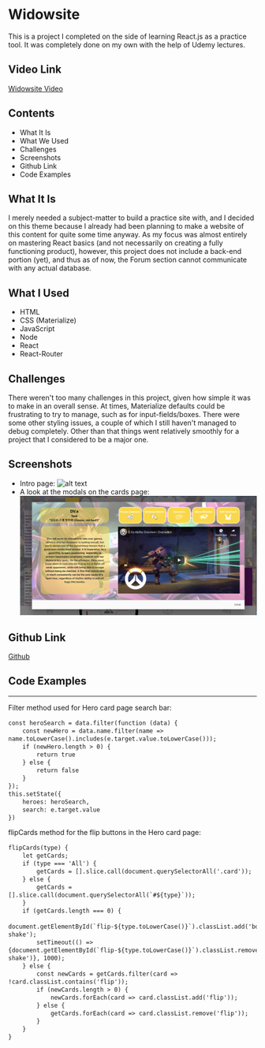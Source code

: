 # Widowsite

This is a project I completed on the side of learning React.js as a practice tool. It was completely done on my own with the help of Udemy lectures.

## Video Link
[Widowsite Video](https://youtu.be/fxX90aPSra8)

## Contents
  * What It Is
  * What We Used
  * Challenges
  * Screenshots
  * Github Link
  * Code Examples

## What It Is
I merely needed a subject-matter to build a practice site with, and I decided on this theme because I already had been planning to make a website of this content for quite some time anyway. As my focus was almost entirely on mastering React basics (and not necessarily on creating a fully functioning product), however, this project does not include a back-end portion (yet), and thus as of now, the Forum section cannot communicate with any actual database.

## What I Used
  * HTML
  * CSS (Materialize)
  * JavaScript
  * Node
  * React
  * React-Router

## Challenges
There weren't too many challenges in this project, given how simple it was to make in an overall sense. At times, Materialize defaults could be frustrating to try to manage, such as for input-fields/boxes. There were some other styling issues, a couple of which I still haven't managed to debug completely. Other than that things went relatively smoothly for a project that I considered to be a major one.

## Screenshots
  * Intro page:
![alt text](https://github.com/ekim1707/widowsite/blob/master/intropage.png 'intropage.png')
  * A look at the modals on the cards page:
![alt text](https://github.com/ekim1707/widowsite/blob/master/modalpage.png 'modalpage.png')

## Github Link
[Github](https://github.com/ekim1707/widowsite)

## Code Examples
---
  Filter method used for Hero card page search bar:
```
const heroSearch = data.filter(function (data) {
    const newHero = data.name.filter(name => name.toLowerCase().includes(e.target.value.toLowerCase()));
    if (newHero.length > 0) {
        return true
    } else {
        return false
    }
});
this.setState({
    heroes: heroSearch,
    search: e.target.value
})
```
  flipCards method for the flip buttons in the Hero card page:
```
flipCards(type) {
    let getCards;
    if (type === 'All') {
        getCards = [].slice.call(document.querySelectorAll('.card'));
    } else {
        getCards = [].slice.call(document.querySelectorAll(`#${type}`));
    }
    if (getCards.length === 0) {
        document.getElementById(`flip-${type.toLowerCase()}`).classList.add('body-shake');
        setTimeout(() => {document.getElementById(`flip-${type.toLowerCase()}`).classList.remove('body-shake')}, 1000);
    } else {
        const newCards = getCards.filter(card => !card.classList.contains('flip'));
        if (newCards.length > 0) {
            newCards.forEach(card => card.classList.add('flip'));
        } else {
            getCards.forEach(card => card.classList.remove('flip'));
        }
    }
}
```
